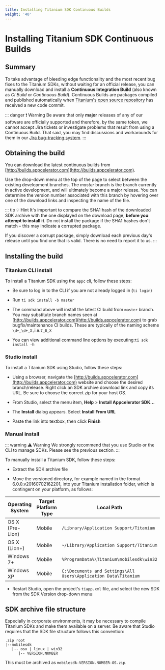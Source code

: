 ```yaml
---
title: Installing Titanium SDK Continuous Builds
weight: '40'
---
```


# Installing Titanium SDK Continuous Builds

## Summary

To take advantage of bleeding edge functionality and the most recent bug fixes to the Titanium SDKs, without waiting for an official release, you can manually download and install a **Continuous Integration Build** (also known as _CI Build_ or _Continuous Build_). Continuous Builds are packages compiled and published automatically when [Titanium's open source repository](https://github.com/tidev/titanium_mobile) has received a new code commit.

::: danger ❗️ Warning
Be aware that only **major** releases of any of our software are officially supported and therefore, by the same token, we cannot accept Jira tickets or investigate problems that result from using a Continuous Build. That said, you may find discussions and workarounds for them in our [Jira bug-tracking system](http://jira.appcelerator.org).
:::

## Obtaining the build

You can download the latest continuous builds from [http://builds.appcelerator.com](http://builds.appcelerator.com).

Use the drop-down menu at the top of the page to select between the existing development branches. The _master_ branch is the branch currently in active development, and will ultimately become a major release. You can determine the version number associated with this branch by hovering over one of the download links and inspecting the name of the file.

::: tip 💡 Hint
It's important to compare the SHA1 hash of the downloaded SDK archive with the one displayed on the download page, **before you attempt to install it**. Do not install the package if the SHA1 hashes don't match – this may indicate a corrupted package.

If you discover a corrupt package, simply download each previous day's release until you find one that is valid. There is no need to report it to us.
:::

## Installing the build

### Titanium CLI install

To install a Titanium SDK using the `appc` cli, follow these steps:

* Be sure to log in to the CLI if you are not already logged in (`ti login`)

* Run `ti sdk install -b master`

* The command above will install the latest CI build from `master` branch. You may substitute branch names seen at [http://builds.appcelerator.com](http://builds.appcelerator.com) to grab bugfix/maintenance CI builds. These are typically of the naming scheme `\d+_\d+_X,`i.e.`7_0_X`

* You can view additional command line options by executing:`ti sdk install -h`

### Studio install

To install a Titanium SDK using Studio, follow these steps:

* Using a browser, navigate the [http://builds.appcelerator.com](http://builds.appcelerator.com) website and choose the desired branch/release. Right click an SDK archive download link and copy its URL. Be sure to choose the correct zip for your host OS.

* From Studio, select the menu item, **Help** \> **Install Appcelerator SDK...**

* The **Install** dialog appears. Select **Install From URL**

* Paste the link into textbox, then click **Finish**

### Manual install

::: warning ⚠️ Warning
We strongly recommend that you use Studio or the CLI to manage SDKs. Please see the previous section.
:::

To manually install a Titanium SDK, follow these steps:

* Extract the SDK archive file

* Move the versioned directory, for example named in the format 6.0.0.v20160702162201, into your Titanium installation folder, which is contingent on your platform, as follows:

| Operating System | Target Platform Type | Local Path |
| --- | --- | --- |
| OS X (Pre-Lion) | Mobile | `/Library/Application Support/Titanium` |
| OS X (Lion+) | Mobile | `~/Library/Application Support/Titanium` |
| Windows 7+ | Mobile | `%ProgramData%\Titanium\mobilesdk\win32` |
| Windows XP | Mobile | `C:\Documents and Settings\All Users\Application Data\Titanium` |

* Restart Studio, open the project's `tiapp.xml` file, and select the new SDK from the SDK Version drop-down menu

## SDK archive file structure

Especially in corporate environments, it may be necessary to compile Titanium SDKs and make them available on a server. Be aware that Studio requires that the SDK file structure follows this convention:

```
.zip root
|--mobilesdk
   |-- osx | linux | win32
      |-- VERSION.NUMBER
```

This must be archived as `mobilesdk-VERSION.NUMBER-OS.zip`.

